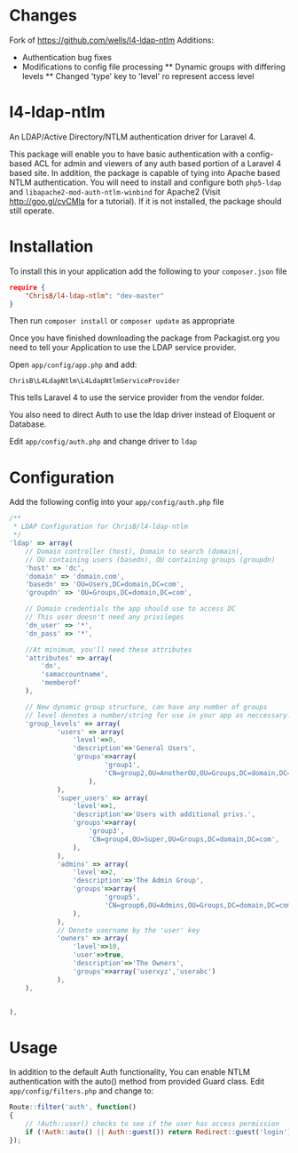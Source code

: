 Changes
============
Fork of https://github.com/wells/l4-ldap-ntlm 
Additions:
* Authentication bug fixes
* Modifications to config file processing
** Dynamic groups with differing levels
** Changed 'type' key to 'level' ro represent access level


l4-ldap-ntlm
============

An LDAP/Active Directory/NTLM authentication driver for Laravel 4.

This package will enable you to have basic authentication with a config-based ACL for admin and viewers of any auth based portion of a Laravel 4 based site. In addition, the package is capable of tying into Apache based NTLM authentication. You will need to install and configure both `php5-ldap` and `libapache2-mod-auth-ntlm-winbind` for Apache2 (Visit http://goo.gl/cvCMla for a tutorial). If it is not installed, the package should still operate.

Installation
============

To install this in your application add the following to your `composer.json` file

```json
require {
	"ChrisB/l4-ldap-ntlm": "dev-master"
}
```

Then run `composer install` or `composer update` as appropriate

Once you have finished downloading the package from Packagist.org you need to tell your Application to use the LDAP service provider.

Open `app/config/app.php` and add:

`ChrisB\L4LdapNtlm\L4LdapNtlmServiceProvider`

This tells Laravel 4 to use the service provider from the vendor folder.

You also need to direct Auth to use the ldap driver instead of Eloquent or Database. 

Edit `app/config/auth.php` and change driver to `ldap`

Configuration
=============

Add the following config into your `app/config/auth.php` file

```js
/**
 * LDAP Configuration for ChrisB/l4-ldap-ntlm
 */
'ldap' => array(
	// Domain controller (host), Domain to search (domain), 
	// OU containing users (basedn), OU containing groups (groupdn)
	'host' => 'dc',
	'domain' => 'domain.com',
	'basedn' => 'OU=Users,DC=domain,DC=com',
	'groupdn' => 'OU=Groups,DC=domain,DC=com',

	// Domain credentials the app should use to access DC
	// This user doesn't need any privileges
	'dn_user' => '*',
	'dn_pass' => '*',

	//At minimum, you'll need these attributes
	'attributes' => array(
		'dn', 
		'samaccountname',
		'memberof'
	),

    // New dynamic group structure, can have any number of groups
    // level denotes a number/string for use in your app as neccessary.
    'group_levels' => array(
            'users' => array(
                'level'=>0,
                'description'=>'General Users',
                'groups'=>array(
                        'group1',
                        'CN=group2,OU=AnotherOU,OU=Groups,DC=domain,DC=com',
                    ),
            ),
            'super_users' => array(
                'level'=>1,
                'description'=>'Users with additional privs.',
                'groups'=>array(
                    'group3',
                    'CN=group4,OU=Super,OU=Groups,DC=domain,DC=com',
                ),
            ),
            'admins' => array(
                'level'=>2,
                'description'=>'The Admin Group',
                'groups'=>array(
                        'group5',
                        'CN=group6,OU=Admins,OU=Groups,DC=domain,DC=com',
                ),
            ),
            // Denote username by the 'user' key
            'owners' => array(
                'level'=>10,
                'user'=>true,
                'description'=>'The Owners',
                'groups'=>array('userxyz','userabc')
            ),
    ),


),
```

Usage
======

In addition to the default Auth functionality, You can enable NTLM authentication with the auto() method from provided Guard class. Edit `app/config/filters.php` and change to:

```js
Route::filter('auth', function()
{
	// !Auth::user() checks to see if the user has access permission
	if (!Auth::auto() || Auth::guest()) return Redirect::guest('login');
});
```

